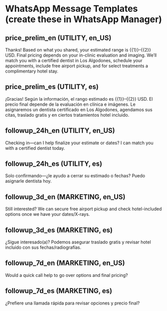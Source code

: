 # WhatsApp Message Templates (create these in WhatsApp Manager)

## price_prelim_en (UTILITY, en_US)
Thanks! Based on what you shared, your estimated range is {{1}}–{{2}} USD. Final pricing depends on your in-clinic evaluation and imaging. We’ll match you with a certified dentist in Los Algodones, schedule your appointments, include free airport pickup, and for select treatments a complimentary hotel stay.

## price_prelim_es (UTILITY, es)
¡Gracias! Según la información, el rango estimado es {{1}}–{{2}} USD. El precio final depende de la evaluación en clínica e imágenes. Le asignaremos un dentista certificado en Los Algodones, agendamos sus citas, traslado gratis y en ciertos tratamientos hotel incluido.

## followup_24h_en (UTILITY, en_US)
Checking in—can I help finalize your estimate or dates? I can match you with a certified dentist today.

## followup_24h_es (UTILITY, es)
Solo confirmando—¿le ayudo a cerrar su estimado o fechas? Puedo asignarle dentista hoy.

## followup_3d_en (MARKETING, en_US)
Still interested? We can secure free airport pickup and check hotel-included options once we have your dates/X-rays.

## followup_3d_es (MARKETING, es)
¿Sigue interesado(a)? Podemos asegurar traslado gratis y revisar hotel incluido con sus fechas/radiografías.

## followup_7d_en (MARKETING, en_US)
Would a quick call help to go over options and final pricing?

## followup_7d_es (MARKETING, es)
¿Prefiere una llamada rápida para revisar opciones y precio final?
